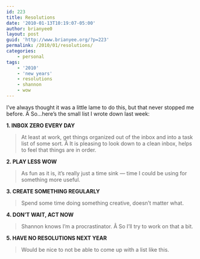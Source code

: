 ```yaml
---
id: 223
title: Resolutions
date: '2010-01-13T10:19:07-05:00'
author: brianyee0
layout: post
guid: 'http://www.brianyee.org/?p=223'
permalink: /2010/01/resolutions/
categories:
    - personal
tags:
    - '2010'
    - 'new years'
    - resolutions
    - shannon
    - wow
---
```


I’ve always thought it was a little lame to do this, but that never stopped me before. Â So…here’s the small list I wrote down last week:

**1. INBOX ZERO EVERY DAY**

> At least at work, get things organized out of the inbox and into a task list of some sort. Â It is pleasing to look down to a clean inbox, helps to feel that things are in order.

**2. PLAY LESS WOW**

> As fun as it is, it’s really just a time sink — time I could be using for something more useful.

**3. CREATE SOMETHING REGULARLY**

> Spend some time doing something creative, doesn’t matter what.

**4. DON’T WAIT, ACT NOW**

> Shannon knows I’m a procrastinator. Â So I’ll try to work on that a bit.

**5. HAVE NO RESOLUTIONS NEXT YEAR**

> Would be nice to not be able to come up with a list like this.